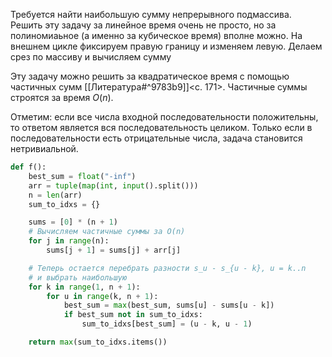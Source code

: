 Требуется найти наибольшую сумму непрерывного подмассива. Решить эту задачу за линейное время очень не просто, но за полиномиаьное (а именно за кубическое время) вполне можно. На внешнем цикле фиксируем правую границу и изменяем левую. Делаем срез по массиву и вычисляем сумму

Эту задачу можно решить за квадратическое время с помощью частичных сумм [[Литература#^9783b9]]<c. 171>. Частичные суммы строятся за время $O(n)$.

Отметим: если все числа входной последовательности положительны, то ответом является вся последовательность целиком. Только если в последовательности есть отрицательные числа, задача становится нетривиальной.
```python
def f():
    best_sum = float("-inf")
    arr = tuple(map(int, input().split()))
    n = len(arr)
    sum_to_idxs = {}

    sums = [0] * (n + 1)
    # Вычисляем частичные суммы за O(n)
    for j in range(n):
        sums[j + 1] = sums[j] + arr[j]

    # Теперь остается перебрать разности s_u - s_{u - k}, u = k..n
    # и выбрать наибольшую
    for k in range(1, n + 1):
        for u in range(k, n + 1):
            best_sum = max(best_sum, sums[u] - sums[u - k])
            if best_sum not in sum_to_idxs:
                sum_to_idxs[best_sum] = (u - k, u - 1)

    return max(sum_to_idxs.items())
```